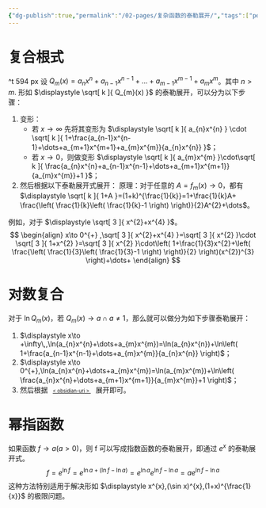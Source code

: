 ```yaml
---
{"dg-publish":true,"permalink":"/02-pages/复杂函数的泰勒展开/","tags":["personal/blog","math/高等数学/极限"]}
---
```


# 复合根式
^t 594 px
设 $\displaystyle Q_{m}(x)=a_{n}x^{n}+a_{n-1}x^{n-1}+\dots+a_{m-1}x^{m-1}+a_{m}x^{m}$。其中 $\displaystyle n>m$. 
形如 $\displaystyle \sqrt[ k ]{ Q_{m}(x) }$ 的泰勒展开，可以分为以下步骤：
 1. 变形：
	 - 若 $\displaystyle x\to \infty$ 先将其变形为 $\displaystyle \sqrt[ k ]{ a_{n}x^{n} } \cdot \sqrt[ k ]{ 1+\frac{a_{n-1}x^{n-1}+\dots+a_{m+1}x^{m+1}+a_{m}x^{m}}{a_{n}x^{n}} }$；
	 - 若 $\displaystyle x\to 0$，则做变形 $\displaystyle \sqrt[ k ]{ a_{m}x^{m} }\cdot\sqrt[ k ]{ \frac{a_{n}x^{n}+a_{n-1}x^{n-1}+\dots+a_{m+1}x^{m+1}}{a_{m}x^{m}}+1 }$；
2. 然后根据以下泰勒展开式展开：
	原理：对于任意的 $\displaystyle A=f_{m}(x)\to 0$，都有 $\displaystyle \sqrt[ k ]{ 1+A }=(1+k)^{\frac{1}{k}}=1+\frac{1}{k}A+ \frac{\left( \frac{1}{k}\left( \frac{1}{k}-1 \right) \right)}{2}A^{2}+\dots$。

例如，对于 $\displaystyle \sqrt[ 3 ]{ x^{2}+x^{4} }$。
$$
\begin{align}
x\to 0^{+} ,\sqrt[ 3 ]{ x^{2}+x^{4} }=\sqrt[ 3 ]{ x^{2} }\cdot \sqrt[ 3 ]{ 1+x^{2} }=\sqrt[ 3 ]{ x^{2} }\cdot\left( 1+\frac{1}{3}x^{2}+\left( \frac{\left( \frac{1}{3}\left( \frac{1}{3}-1 \right) \right)}{2} \right)(x^{2})^{3} \right)+\dots+ 
\end{align}
$$

# 对数复合
对于 $\displaystyle \ln Q_{m}(x)$，若 $\displaystyle Q_{m}(x)\to a \cap a\neq 1$，那么就可以做分为如下步骤泰勒展开：
1. $\displaystyle x\to +\infty\,,\ln(a_{n}x^{n}+\dots+a_{m}x^{m})=\ln(a_{n}x^{n})+\ln\left( 1+\frac{a_{n-1}x^{n-1}+\dots+a_{m}x^{m}}{a_{n}x^{n}} \right)$；
2. $\displaystyle x\to 0^{+},\ln(a_{n}x^{n}+\dots+a_{m}x^{m})=\ln(a_{m}x^{m})+\ln\left( \frac{a_{n}x^{n}+\dots+a_{m+1}x^{m+1}}{a_{m}x^{m}}+1 \right)$；
3. 然后根据<a href="obsidian://advanced-uri?vault=no-public-notes&filepath=02-pages%252F%25E5%25B8%25B8%25E8%25A7%2581%25E6%25B3%25B0%25E5%258B%2592%25E5%25B1%2595%25E5%25BC%2580.md&block=sub42b" style="font-size:70%;margin-left: 10px;margin-right: 10px;">&lt; obsidian-uri &gt; </a>展开即可。

# 幂指函数
如果函数 $\displaystyle f\to a(a>0)$，则 f 可以写成指数函数的泰勒展开，即通过 $\displaystyle e^{x}$ 的泰勒展开式。
$$
f=e^{\ln f}=e^{\ln a+(\ln f-\ln a)}=e^{\ln a}e^{\ln f-\ln a}=ae^{\ln f-\ln a}
$$
这种方法特别适用于解决形如 $\displaystyle x^{x},(\sin x)^{x},(1+x)^{\frac{1}{x}}$ 的极限问题。